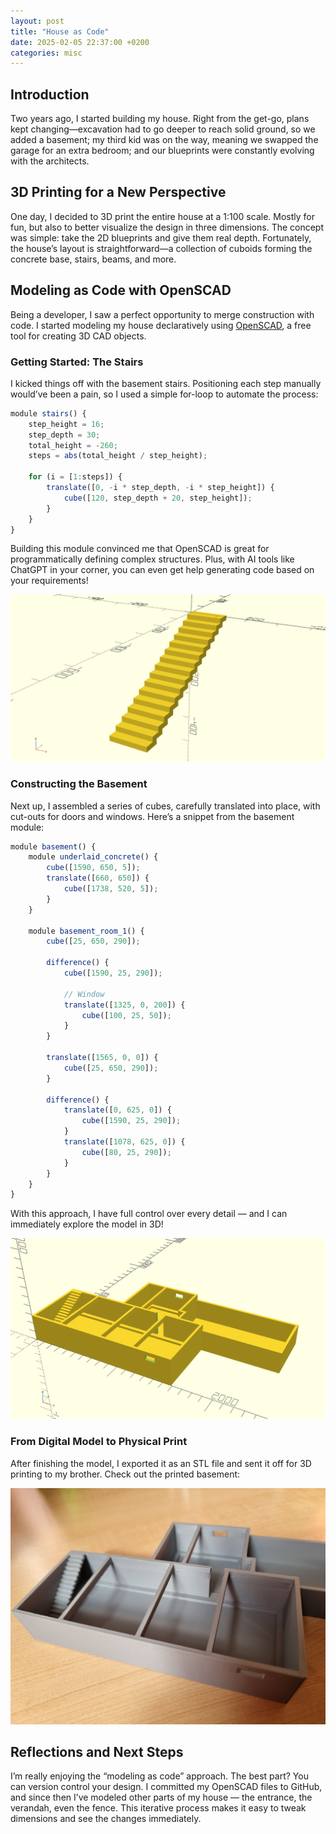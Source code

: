```yaml
---
layout: post
title: "House as Code"
date: 2025-02-05 22:37:00 +0200
categories: misc
---
```


## Introduction

Two years ago, I started building my house. Right from the get-go, plans kept changing—excavation had to go deeper to reach solid ground, so we added a basement; my third kid was on the way, meaning we swapped the garage for an extra bedroom; and our blueprints were constantly evolving with the architects.

## 3D Printing for a New Perspective

One day, I decided to 3D print the entire house at a 1:100 scale. Mostly for fun, but also to better visualize the design in three dimensions. The concept was simple: take the 2D blueprints and give them real depth. Fortunately, the house’s layout is straightforward—a collection of cuboids forming the concrete base, stairs, beams, and more.

## Modeling as Code with OpenSCAD

Being a developer, I saw a perfect opportunity to merge construction with code. I started modeling my house declaratively using [OpenSCAD](http://www.openscad.org/), a free tool for creating 3D CAD objects.

### Getting Started: The Stairs

I kicked things off with the basement stairs. Positioning each step manually would’ve been a pain, so I used a simple for-loop to automate the process:

```javascript
module stairs() {
    step_height = 16;
    step_depth = 30;
    total_height = -260;
    steps = abs(total_height / step_height);

    for (i = [1:steps]) {
        translate([0, -i * step_depth, -i * step_height]) {
            cube([120, step_depth + 20, step_height]);
        }
    }
}
```

Building this module convinced me that OpenSCAD is great for programmatically defining complex structures. Plus, with AI tools like ChatGPT in your corner, you can even get help generating code based on your requirements!

![OpenSCAD Stairs](/assets/images/house-as-code/stairs.png)

### Constructing the Basement

Next up, I assembled a series of cubes, carefully translated into place, with cut-outs for doors and windows. Here’s a snippet from the basement module:

```javascript
module basement() {
    module underlaid_concrete() {
        cube([1590, 650, 5]);
        translate([660, 650]) {
            cube([1738, 520, 5]);
        }
    }
    
    module basement_room_1() {
        cube([25, 650, 290]);
        
        difference() {
            cube([1590, 25, 290]);
            
            // Window
            translate([1325, 0, 200]) {
                cube([100, 25, 50]);
            }
        }

        translate([1565, 0, 0]) {
            cube([25, 650, 290]);
        }

        difference() {
            translate([0, 625, 0]) {
                cube([1590, 25, 290]);
            }
            translate([1078, 625, 0]) {
                cube([80, 25, 290]);
            }
        }
    }
}
```

With this approach, I have full control over every detail — and I can immediately explore the model in 3D!

![OpenSCAD Basement](/assets/images/house-as-code/basement.png)

### From Digital Model to Physical Print

After finishing the model, I exported it as an STL file and sent it off for 3D printing to my brother. Check out the printed basement:

![3D printed basement](/assets/images/house-as-code/3d-printed.jpg)

## Reflections and Next Steps

I’m really enjoying the “modeling as code” approach. The best part? You can version control your design. I committed my OpenSCAD files to GitHub, and since then I’ve modeled other parts of my house — the entrance, the verandah, even the fence. This iterative process makes it easy to tweak dimensions and see the changes immediately.
